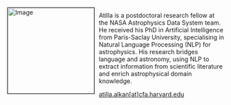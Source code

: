 
<img src="{{ site.baseurl }}/about/team/img/aalkan.jpg" height="200" width="200" alt="Image" style="float: left; margin: 4px 10px 0px 0px; border: 1px solid #000000;">

Atilla is a postdoctoral research fellow at the NASA Astrophysics Data System team. He received his PhD in Artificial Intelligence from Paris-Saclay University, specialising in Natural Language Processing (NLP) for astrophysics. His research bridges language and astronomy, using NLP to extract information from scientific literature and enrich astrophysical domain knowledge.

[atilla.alkan[at]cfa.harvard.edu](mailto:atilla.alkan@cfa.harvard.edu)